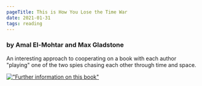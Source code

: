 ```yaml
---
pageTitle: This is How You Lose the Time War
date: 2021-01-31
tags: reading
---
```


### by Amal El-Mohtar and Max Gladstone

An interesting approach to cooperating on a book with each author "playing" one of the two spies chasing each other through time and space.

[!["Further information on this book"](https://i.gr-assets.com/images/S/compressed.photo.goodreads.com/books/1545755487l/43352954._SX318_.jpg)](https://www.goodreads.com/book/show/43352954-this-is-how-you-lose-the-time-war)
